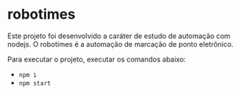 # robotimes
Este projeto foi desenvolvido a caráter de estudo de automação com nodejs.
O robotimes é a automação de marcação de ponto eletrônico.

Para executar o projeto, executar os comandos abaixo:

 - `npm i`
 - `npm start`
